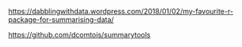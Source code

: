 https://dabblingwithdata.wordpress.com/2018/01/02/my-favourite-r-package-for-summarising-data/

https://github.com/dcomtois/summarytools
